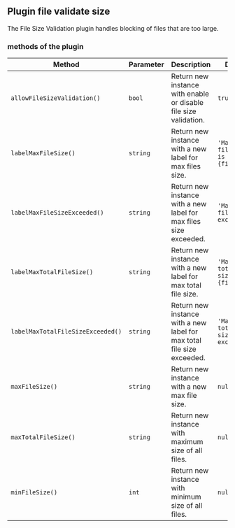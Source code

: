 ## Plugin file validate size

The File Size Validation plugin handles blocking of files that are too large.

### methods of the plugin

Method                            | Parameter |Description                                                             | Default
----------------------------------|-----------|------------------------------------------------------------------------|---------
`allowFileSizeValidation()`       | `bool`    | Return new instance with enable or disable file size validation.       | `true`
`labelMaxFileSize()`              | `string`  | Return new instance with a new label for max files size.               | `'Maximum file size is {filesize}'`
`labelMaxFileSizeExceeded()`      | `string`  | Return new instance with a new label for max files size exceeded.      | `'Maximum file size exceeded'`
`labelMaxTotalFileSize()`         | `string`  | Return new instance with a new label for max total file size.          | `'Maximum total file size is {filesize}'`
`labelMaxTotalFileSizeExceeded()` | `string`  | Return new instance with a new label for max total file size exceeded. | `'Maximum total file size exceeded'`
`maxFileSize()`                   | `string`  | Return new instance with a new max file size.                          | `null`
`maxTotalFileSize()`              | `string`  | Return new instance with maximum size of all files.                    | `null`
`minFileSize()`                   | `int`     | Return new instance with minimum size of all files.                    | `null`
